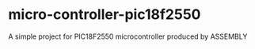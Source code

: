 # micro-controller-pic18f2550
A simple project for PIC18F2550 microcontroller produced by ASSEMBLY 
